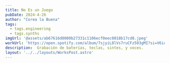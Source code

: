 ```yaml
---
title: No Es un Juego
pubDate: 2024-4-26
author: "Corea la Buena"
tags:
  - tags.engineering
  - tags.synths
imgUrl: '@assets/ab67616d0000b27331c1106ecf0eec0018b17cd8.jpeg'
workUrl: 'https://open.spotify.com/album/7sjyiL8lVs7ruCFz503gMI?si=V6ioVrPCSnWKE-YE017OCg'
description:  Grabación de baterías, teclas, sintes, y voces.
layout: '../../layouts/WorksPost.astro'
---
```

